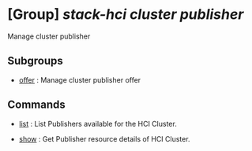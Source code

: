 # [Group] _stack-hci cluster publisher_

Manage cluster publisher

## Subgroups

- [offer](/Commands/stack-hci/cluster/publisher/offer/readme.md)
: Manage cluster publisher offer

## Commands

- [list](/Commands/stack-hci/cluster/publisher/_list.md)
: List Publishers available for the HCI Cluster.

- [show](/Commands/stack-hci/cluster/publisher/_show.md)
: Get Publisher resource details of HCI Cluster.
